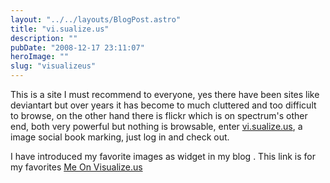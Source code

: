 ```yaml
---
layout: "../../layouts/BlogPost.astro"
title: "vi.sualize.us"
description: ""
pubDate: "2008-12-17 23:11:07"
heroImage: ""
slug: "visualizeus"
---
```


This is a site I must recommend to everyone, yes there have been sites like deviantart but over years it has become to much cluttered and too difficult to browse, on the other hand there is flickr which is on spectrum's other end, both very powerful but nothing is browsable, enter <a href="http://vi.sualize.us" target="_blank">vi.sualize.us</a>, a image social book marking, just log in and check out.

I have introduced my favorite images as widget in my blog . This link is for my favorites
[Me On Visualize.us](http://vi.sualize.us/naresh/)

